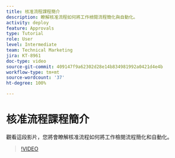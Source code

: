```yaml
---
title: 核准流程課程簡介
description: 瞭解核准流程如何將工作檢閱流程簡化與自動化。
activity: deploy
feature: Approvals
type: Tutorial
role: User
level: Intermediate
team: Technical Marketing
jira: KT-8961
doc-type: video
source-git-commit: 409147f9a62302d28e14b834981992a0421d4e4b
workflow-type: tm+mt
source-wordcount: '37'
ht-degree: 100%

---
```


# 核准流程課程簡介

觀看這段影片，您將會瞭解核准流程如何將工作檢閱流程簡化和自動化。

>[!VIDEO](https://video.tv.adobe.com/v/335224/?quality=12&learn=on)
